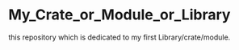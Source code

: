 # My_Crate_or_Module_or_Library
this repository which is dedicated to my  first Library/crate/module.
